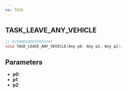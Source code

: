 ```yaml
---
ns: TASK
---
```

## TASK_LEAVE_ANY_VEHICLE

```c
// 0x504D54DF3F6F2247
void TASK_LEAVE_ANY_VEHICLE(Any p0, Any p1, Any p2);
```

## Parameters
* **p0**:
* **p1**:
* **p2**:
